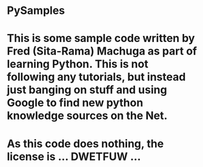 # PySamples

# This is some sample code written by Fred (Sita-Rama) Machuga as part of learning Python. This is not following any tutorials, but instead just banging on stuff and using Google to find new python knowledge sources on the Net.

# As this code does nothing, the license is ... DWETFUW ... 
